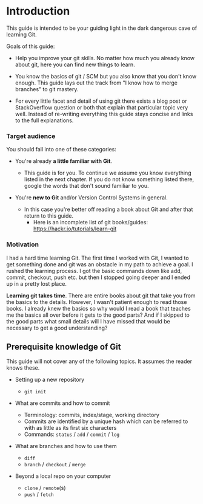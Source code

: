 #  Introduction

This guide is intended to be your guiding light in the dark dangerous cave of learning Git.

Goals of this guide:

- Help you improve your git skills. No matter how much you already know about git, here you can find new things to learn.

- You know the basics of git / SCM but you also know that you don't know enough. This guide lays out the track from "I know how to merge branches" to git mastery.

- For every little facet and detail of using git there exists a blog post or StackOverflow question or both that explain that particular topic very well. Instead of re-writing everything this guide stays concise and links to the full explanations.

### Target audience

You should fall into one of these categories:

- You're already __a little familiar with Git__.
    - This guide is for you. To continue we assume you know everything listed in the next chapter. If you do not know something listed there, google the words that don't sound familiar to you.

- You're __new to Git__ and/or Version Control Systems in general.
    - In this case you're better off reading a book about Git and after that return to this guide.
        - Here is an incomplete list of git books/guides: <https://hackr.io/tutorials/learn-git>

### Motivation

I had a hard time learning Git. The first time I worked with Git, I wanted to get something done and git was an obstacle in my path to achieve a goal. I rushed the learning process. I got the basic commands down like add, commit, checkout, push etc. but then I stopped going deeper and I ended up in a pretty lost place.

__Learning git takes time__. There are entire books about git that take you from the basics to the details. However, I wasn't patient enough to read those books. I already knew the basics so why would I read a book that teaches me the basics all over before it gets to the good parts? And if I skipped to the good parts what small details will I have missed that would be necessary to get a good understanding?

## Prerequisite knowledge of Git

This guide will not cover any of the following topics. It assumes the reader knows these.

- Setting up a new repository

    - `git init`

- What are commits and how to commit

    - Terminology: commits, index/stage, working directory
    - Commits are identified by a unique hash which can be referred to with as little as its first six characters
    - Commands: `status` / `add` / `commit` / `log`

- What are branches and how to use them

    - `diff`
    - `branch` / `checkout` / `merge`

- Beyond a local repo on your computer

    - `clone` /  `remote`(s)
    - `push` / `fetch`
